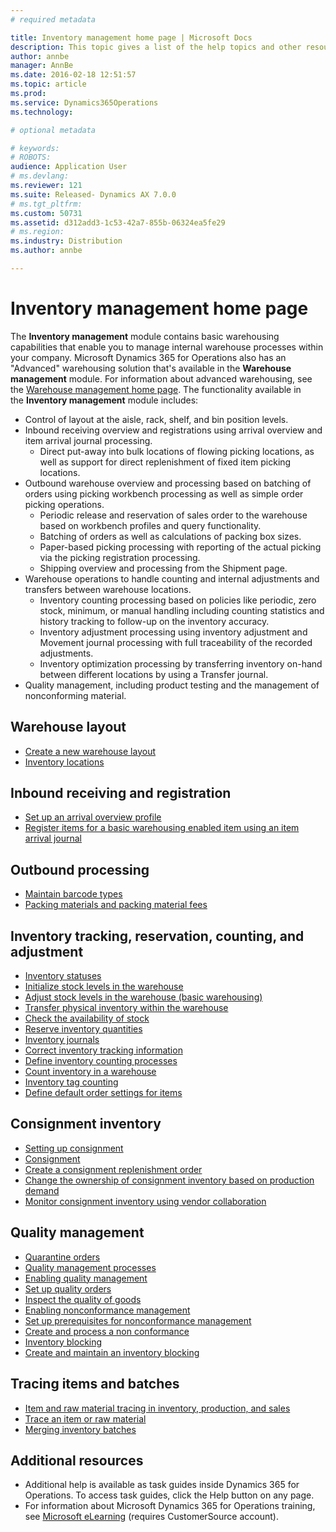 ```yaml
---
# required metadata

title: Inventory management home page | Microsoft Docs
description: This topic gives a list of the help topics and other resources that are available for Inventory management.
author: annbe
manager: AnnBe
ms.date: 2016-02-18 12:51:57
ms.topic: article
ms.prod: 
ms.service: Dynamics365Operations
ms.technology: 

# optional metadata

# keywords: 
# ROBOTS: 
audience: Application User
# ms.devlang: 
ms.reviewer: 121
ms.suite: Released- Dynamics AX 7.0.0
# ms.tgt_pltfrm: 
ms.custom: 50731
ms.assetid: d312add3-1c53-42a7-855b-06324ea5fe29
# ms.region: 
ms.industry: Distribution
ms.author: annbe

---
```


# Inventory management home page

The **Inventory management** module contains basic warehousing capabilities that enable you to manage internal warehouse processes within your company. Microsoft Dynamics 365 for Operations also has an "Advanced" warehousing solution that's available in the **Warehouse management** module. For information about advanced warehousing, see the [Warehouse management home page](http://ax.help.dynamics.com/en/wiki/warehouse-management/). The functionality available in the **Inventory management** module includes:

-   Control of layout at the aisle, rack, shelf, and bin position levels.
-   Inbound receiving overview and registrations using arrival overview and item arrival journal processing.
    -   Direct put-away into bulk locations of flowing picking locations, as well as support for direct replenishment of fixed item picking locations.
-   Outbound warehouse overview and processing based on batching of orders using picking workbench processing as well as simple order picking operations.
    -   Periodic release and reservation of sales order to the warehouse based on workbench profiles and query functionality.
    -   Batching of orders as well as calculations of packing box sizes.
    -   Paper-based picking processing with reporting of the actual picking via the picking registration processing.
    -   Shipping overview and processing from the Shipment page.
-   Warehouse operations to handle counting and internal adjustments and transfers between warehouse locations.
    -   Inventory counting processing based on policies like periodic, zero stock, minimum, or manual handling including counting statistics and history tracking to follow-up on the inventory accuracy.
    -   Inventory adjustment processing using inventory adjustment and Movement journal processing with full traceability of the recorded adjustments.
    -   Inventory optimization processing by transferring inventory on-hand between different locations by using a Transfer journal.
-   Quality management, including product testing and the management of nonconforming material.

## Warehouse layout
-   [Create a new warehouse layout](http://ax.help.dynamics.com/en/wiki/create-a-new-warehouse-layout/)
-   [Inventory locations](http://ax.help.dynamics.com/en/wiki/inventory-locations/)

## Inbound receiving and registration
-   [Set up an arrival overview profile](http://ax.help.dynamics.com/en/wiki/set-up-an-arrival-overview-profile/)
-   [Register items for a basic warehousing enabled item using an item arrival journal](http://ax.help.dynamics.com/en/wiki/register-items-for-a-basic-warehousing-enabled-item-using-an-item-arrival-journal/)

## Outbound processing
-   [Maintain barcode types](http://ax.help.dynamics.com/en/wiki/maintain-barcode-types/)
-   [Packing materials and packing material fees](http://ax.help.dynamics.com/en/wiki/packing-materials-and-packing-material-fees/)

## Inventory tracking, reservation, counting, and adjustment
-   [Inventory statuses](http://ax.help.dynamics.com/en/wiki/advantages-of-using-inventory-statuses/)
-   [Initialize stock levels in the warehouse](http://ax.help.dynamics.com/en/wiki/initialize-stock-levels-in-the-warehouse/)
-   [Adjust stock levels in the warehouse (basic warehousing)](http://ax.help.dynamics.com/en/wiki/adjust-stock-levels-in-the-warehouse-basic-warehousing/)
-   [Transfer physical inventory within the warehouse](http://ax.help.dynamics.com/en/wiki/transfer-physical-inventory-within-the-warehouse/)
-   [Check the availability of stock](http://ax.help.dynamics.com/en/wiki/check-the-availability-of-stock/)
-   [Reserve inventory quantities](http://ax.help.dynamics.com/en/wiki/reserve-inventory-quantities/)
-   [Inventory journals](http://ax.help.dynamics.com/en/wiki/inventory-journals/)
-   [Correct inventory tracking information](http://ax.help.dynamics.com/en/wiki/correct-inventory-tracking-information/)
-   [Define inventory counting processes](http://ax.help.dynamics.com/en/wiki/define-inventory-counting-processes/)
-   [Count inventory in a warehouse](http://ax.help.dynamics.com/en/wiki/count-inventory-in-a-warehouse/)
-   [Inventory tag counting](http://ax.help.dynamics.com/en/wiki/inventory-tag-counting/)
-   [Define default order settings for items](http://ax.help.dynamics.com/en/wiki/define-default-order-settings-for-items/)

## Consignment inventory
-   [Setting up consignment](http://ax.help.dynamics.com/en/wiki/setting-up-consignment/)
-   [Consignment](http://ax.help.dynamics.com/en/wiki/consignment/)
-   [Create a consignment replenishment order](http://ax.help.dynamics.com/en/wiki/create-a-consignment-replenishment-order/)
-   [Change the ownership of consignment inventory based on production demand](http://ax.help.dynamics.com/en/wiki/change-the-ownership-of-consignment-inventory-based-on-production-demand/)
-   [Monitor consignment inventory using vendor collaboration](http://ax.help.dynamics.com/en/wiki/monitor-consignment-inventory-using-vendor-collaboration/)

## Quality management
-   [Quarantine orders](http://ax.help.dynamics.com/en/wiki/quarantine-orders/)
-   [Quality management processes](http://ax.help.dynamics.com/en/wiki/quality-management-processes/)
-   [Enabling quality management](http://ax.help.dynamics.com/en/wiki/enabling-quality-management/)
-   [Set up quality orders](http://ax.help.dynamics.com/en/wiki/set-up-quality-orders/)
-   [Inspect the quality of goods](http://ax.help.dynamics.com/en/wiki/inspect-the-quality-of-goods/)
-   [Enabling nonconformance management](http://ax.help.dynamics.com/en/wiki/enabling-nonconformance-management/)
-   [Set up prerequisites for nonconformance management](http://ax.help.dynamics.com/en/wiki/set-up-prequisites-for-nonconformance-management/)
-   [Create and process a non conformance](http://ax.help.dynamics.com/en/wiki/create-and-process-a-nonconformance/)
-   [Inventory blocking](http://ax.help.dynamics.com/en/wiki/inventory-blocking/)
-   [Create and maintain an inventory blocking](http://ax.help.dynamics.com/en/wiki/create-and-maintain-an-inventory-blocking/)

## Tracing items and batches
-   [Item and raw material tracing in inventory, production, and sales](http://ax.help.dynamics.com/en/wiki/tracing-items-and-raw-materials-in-inventory-production-and-sales/)
-   [Trace an item or raw material](http://ax.help.dynamics.com/en/wiki/trace-an-item-or-raw-material/)
-   [Merging inventory batches](http://ax.help.dynamics.com/en/wiki/merging-inventory-batches/)

## Additional resources
-   Additional help is available as task guides inside Dynamics 365 for Operations. To access task guides, click the Help button on any page.
-   For information about Microsoft Dynamics 365 for Operations training, see [Microsoft eLearning](https://mbs2.microsoft.com/members/elearning/dynamicstrainingcert.aspx) (requires CustomerSource account).


